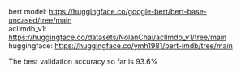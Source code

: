 bert model: https://huggingface.co/google-bert/bert-base-uncased/tree/main <br>
aclImdb_v1: https://huggingface.co/datasets/NolanChai/aclImdb_v1/tree/main <br>
huggingface: https://huggingface.co/ymh1981/bert-imdb/tree/main <br>

The best validation accuracy so far is 93.6%
